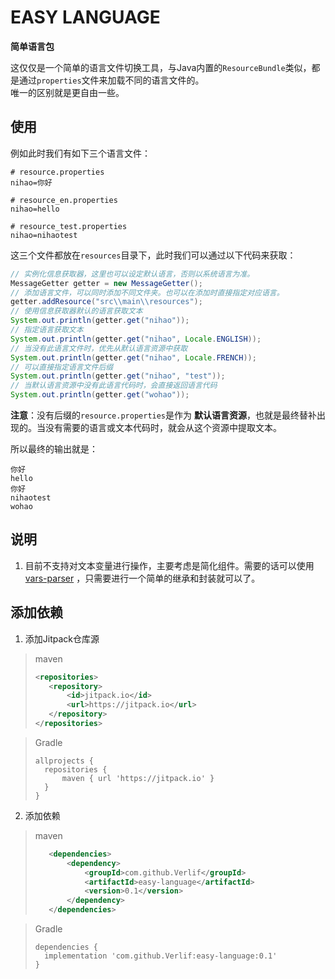 # EASY LANGUAGE

__简单语言包__

这仅仅是一个简单的语言文件切换工具，与Java内置的`ResourceBundle`类似，都是通过`properties`文件来加载不同的语言文件的。  
唯一的区别就是更自由一些。

## 使用

例如此时我们有如下三个语言文件：

```properties
# resource.properties
nihao=你好
```

```properties
# resource_en.properties
nihao=hello
```

```properties
# resource_test.properties
nihao=nihaotest
```

这三个文件都放在`resources`目录下，此时我们可以通过以下代码来获取：

```java
// 实例化信息获取器，这里也可以设定默认语言，否则以系统语言为准。
MessageGetter getter = new MessageGetter();
// 添加语言文件，可以同时添加不同文件夹。也可以在添加时直接指定对应语言。
getter.addResource("src\\main\\resources");
// 使用信息获取器默认的语言获取文本
System.out.println(getter.get("nihao"));
// 指定语言获取文本
System.out.println(getter.get("nihao", Locale.ENGLISH));
// 当没有此语言文件时，优先从默认语言资源中获取
System.out.println(getter.get("nihao", Locale.FRENCH));
// 可以直接指定语言文件后缀
System.out.println(getter.get("nihao", "test"));
// 当默认语言资源中没有此语言代码时，会直接返回语言代码
System.out.println(getter.get("wohao"));
```

__注意__：没有后缀的`resource.properties`是作为 __默认语言资源__，也就是最终替补出现的。当没有需要的语言或文本代码时，就会从这个资源中提取文本。

所以最终的输出就是：

```text
你好
hello
你好
nihaotest
wohao
```

## 说明

1. 目前不支持对文本变量进行操作，主要考虑是简化组件。需要的话可以使用 [vars-parser](https://github.com/Verlif/vars-parser) ，只需要进行一个简单的继承和封装就可以了。

## 添加依赖

1. 添加Jitpack仓库源

> maven
> ```xml
> <repositories>
>    <repository>
>        <id>jitpack.io</id>
>        <url>https://jitpack.io</url>
>    </repository>
> </repositories>
> ```

> Gradle
> ```text
> allprojects {
>   repositories {
>       maven { url 'https://jitpack.io' }
>   }
> }
> ```

2. 添加依赖

> maven
> ```xml
>    <dependencies>
>        <dependency>
>            <groupId>com.github.Verlif</groupId>
>            <artifactId>easy-language</artifactId>
>            <version>0.1</version>
>        </dependency>
>    </dependencies>
> ```

> Gradle
> ```text
> dependencies {
>   implementation 'com.github.Verlif:easy-language:0.1'
> }
> ```
